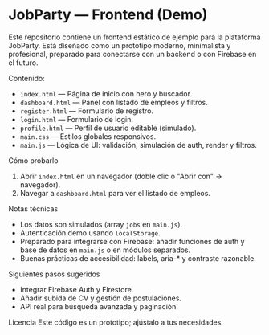 # JobParty — Frontend (Demo)

Este repositorio contiene un frontend estático de ejemplo para la plataforma JobParty. Está diseñado como un prototipo moderno, minimalista y profesional, preparado para conectarse con un backend o con Firebase en el futuro.

Contenido:
- `index.html` — Página de inicio con hero y buscador.
- `dashboard.html` — Panel con listado de empleos y filtros.
- `register.html` — Formulario de registro.
- `login.html` — Formulario de login.
- `profile.html` — Perfil de usuario editable (simulado).
- `main.css` — Estilos globales responsivos.
- `main.js` — Lógica de UI: validación, simulación de auth, render y filtros.

Cómo probarlo
1. Abrir `index.html` en un navegador (doble clic o "Abrir con" -> navegador).
2. Navegar a `dashboard.html` para ver el listado de empleos.

Notas técnicas
- Los datos son simulados (array `jobs` en `main.js`).
- Autenticación demo usando `localStorage`.
- Preparado para integrarse con Firebase: añadir funciones de auth y base de datos en `main.js` o en módulos separados.
- Buenas prácticas de accesibilidad: labels, aria-* y contraste razonable.

Siguientes pasos sugeridos
- Integrar Firebase Auth y Firestore.
- Añadir subida de CV y gestión de postulaciones.
- API real para búsqueda avanzada y paginación.

Licencia
Este código es un prototipo; ajústalo a tus necesidades.

